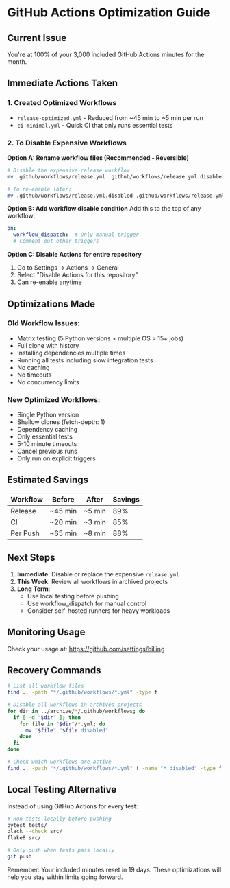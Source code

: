 # GitHub Actions Optimization Guide

## Current Issue
You're at 100% of your 3,000 included GitHub Actions minutes for the month.

## Immediate Actions Taken

### 1. Created Optimized Workflows
- `release-optimized.yml` - Reduced from ~45 min to ~5 min per run
- `ci-minimal.yml` - Quick CI that only runs essential tests

### 2. To Disable Expensive Workflows

**Option A: Rename workflow files (Recommended - Reversible)**
```bash
# Disable the expensive release workflow
mv .github/workflows/release.yml .github/workflows/release.yml.disabled

# To re-enable later:
mv .github/workflows/release.yml.disabled .github/workflows/release.yml
```

**Option B: Add workflow disable condition**
Add this to the top of any workflow:
```yaml
on:
  workflow_dispatch:  # Only manual trigger
  # Comment out other triggers
```

**Option C: Disable Actions for entire repository**
1. Go to Settings → Actions → General
2. Select "Disable Actions for this repository"
3. Can re-enable anytime

## Optimizations Made

### Old Workflow Issues:
- Matrix testing (5 Python versions × multiple OS = 15+ jobs)
- Full clone with history
- Installing dependencies multiple times
- Running all tests including slow integration tests
- No caching
- No timeouts
- No concurrency limits

### New Optimized Workflows:
- Single Python version
- Shallow clones (fetch-depth: 1)
- Dependency caching
- Only essential tests
- 5-10 minute timeouts
- Cancel previous runs
- Only run on explicit triggers

## Estimated Savings

| Workflow | Before | After | Savings |
|----------|--------|-------|---------|
| Release | ~45 min | ~5 min | 89% |
| CI | ~20 min | ~3 min | 85% |
| Per Push | ~65 min | ~8 min | 88% |

## Next Steps

1. **Immediate**: Disable or replace the expensive `release.yml`
2. **This Week**: Review all workflows in archived projects
3. **Long Term**: 
   - Use local testing before pushing
   - Use workflow_dispatch for manual control
   - Consider self-hosted runners for heavy workloads

## Monitoring Usage

Check your usage at: https://github.com/settings/billing

## Recovery Commands

```bash
# List all workflow files
find .. -path "*/.github/workflows/*.yml" -type f

# Disable all workflows in archived projects
for dir in ../archive/*/.github/workflows; do
  if [ -d "$dir" ]; then
    for file in "$dir"/*.yml; do
      mv "$file" "$file.disabled"
    done
  fi
done

# Check which workflows are active
find .. -path "*/.github/workflows/*.yml" ! -name "*.disabled" -type f
```

## Local Testing Alternative

Instead of using GitHub Actions for every test:

```bash
# Run tests locally before pushing
pytest tests/
black --check src/
flake8 src/

# Only push when tests pass locally
git push
```

Remember: Your included minutes reset in 19 days. These optimizations will help you stay within limits going forward.